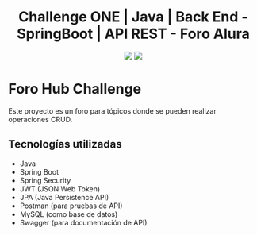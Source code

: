 <div align="center">
   <h1>Challenge ONE | Java | Back End - SpringBoot | API REST - Foro Alura</h1>
</div>


<p align="center">
  <img src="https://img.shields.io/badge/Alura_ONE-Challenge-orange">
  <img src="https://img.shields.io/badge/Status-finalizado-blue"><br>
</p>




# Foro Hub Challenge
Este proyecto es un foro para tópicos donde se pueden realizar operaciones CRUD.

## Tecnologías utilizadas
- Java
- Spring Boot
- Spring Security
- JWT (JSON Web Token)
- JPA (Java Persistence API)
- Postman (para pruebas de API)
- MySQL (como base de datos)
- Swagger (para documentación de API)
